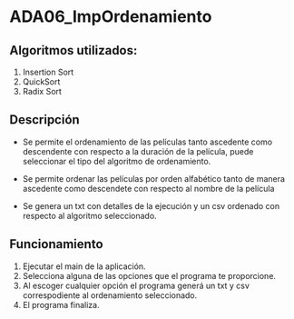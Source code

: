 # ADA06_ImpOrdenamiento

## Algoritmos utilizados:

1. Insertion Sort
2. QuickSort
3. Radix Sort

## Descripción

- Se permite el ordenamiento de las películas tanto ascedente como descendente con respecto a la duración de la película, puede seleccionar el tipo del algoritmo de ordenamiento.

- Se permite ordenar las películas por orden alfabético tanto de manera ascedente como descendete con respecto al nombre de la película

- Se genera un txt con detalles de la ejecución y un csv ordenado con respecto al algoritmo seleccionado.

## Funcionamiento

1. Ejecutar el main de la aplicación.
2. Selecciona alguna de las opciones que el programa te proporcione.
3. Al escoger cualquier opción el programa generá un txt y csv correspodiente al ordenamiento seleccionado.
4. El programa finaliza.









